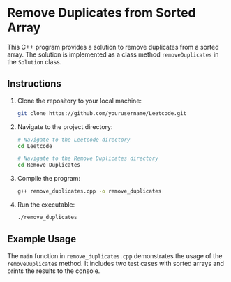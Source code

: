 # Remove Duplicates from Sorted Array

This C++ program provides a solution to remove duplicates from a sorted array. The solution is implemented as a class method `removeDuplicates` in the `Solution` class.

## Instructions

1. Clone the repository to your local machine:

    ```bash
    git clone https://github.com/yourusername/Leetcode.git
    ```

2. Navigate to the project directory:

    ```bash
    # Navigate to the Leetcode directory
    cd Leetcode

    # Navigate to the Remove Duplicates directory
    cd Remove Duplicates
    ```

3. Compile the program:

    ```bash
    g++ remove_duplicates.cpp -o remove_duplicates
    ```

4. Run the executable:

    ```bash
    ./remove_duplicates
    ```

## Example Usage

The `main` function in `remove_duplicates.cpp` demonstrates the usage of the `removeDuplicates` method. It includes two test cases with sorted arrays and prints the results to the console.